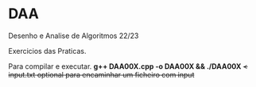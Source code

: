 # DAA
Desenho e Analise de Algoritmos 22/23


Exercicios das Praticas.

Para compilar e executar. **g++ DAA00X.cpp -o DAA00X && ./DAA00X**     ~~< input.txt optional para encaminhar um ficheiro com input~~

